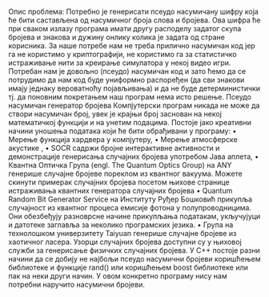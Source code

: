 Опис проблема:
Потребно је генерисати псеудо насумичану шифру која ће бити састављена од насумичног броја слова и бројева. Ова шифра ће при сваком излазу програма имати другу расподелу задатог скупа бројева и знакова и дужину онлику колика је задата од стране корисника. 
За наше потребе нам не треба прилично насумичан код јер га не користимо у криптографији, не користимо га за статистичко истраживање нити за креирање симулатора у некој видео игри. Потребан нам је довољно (псеудо) насумичан код и зато ћемо да се потрудимо да нам код буде униформно распоређен (да сви знакови имају једнаку вероватноћу појављивања) и да не буде детерминистички тј. да поновним покретањем наш програм нема исто решење.
Псеудо насумичан генератор бројева
Компјутерски програм никада не може да створи насумичан број, увек је крајњи број заснован на некој математичкој функцији и на унетим подацима. Постоје јако креативни начини уношења података који ће бити обрађивани у програму: 
•	Мерење функција хардвера у компјутеру, 
•	Мерење атмосферске акустике , 
•	SOCR  садржи бројне интерактивне активности и демонстрације генерисања случајних бројева употребом Јава аплета, 
•	Квантна Оптичка Група  (engl. The Quantum Optics Group) на ANY генерише случајне бројеве пореклом из квантног вакуума. Mожете скинути примерак случајних бројева посетом њихове странице истраживања квантних генератора случајних бројева
•	Quantum Random Bit Generator Service на Институту Руђер Бошковић прикупља случајност из квантног процеса емисије фотона у полупроводницима. Они обезбеђују разноврсне начине прикупљања податакам, укључујуци и датотеке заглавља за неколико програмских језика.
•	Група на технолошком универзитету Taiyuan генерише случајне бројеве из хаотичног ласера. Узорци случајних бројева доступни су у њиховој служби за генерисање физичких случајних бројева.
У C++ постоје разни начини да се добију не најбољи псеудо насумични бројеви коришћењем библиотеке  <cstdlib> и функцијe rand() или коришћењем boost  библиотеке или пак на неки други начин.
У овом конкретно програму нису нам потребни наручито насумични бројеви.